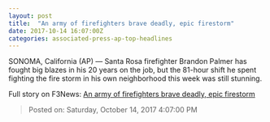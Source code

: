 ```yaml
---
layout: post
title:  "An army of firefighters brave deadly, epic firestorm"
date: 2017-10-14 16:07:00Z
categories: associated-press-ap-top-headlines
---
```


SONOMA, California (AP) — Santa Rosa firefighter Brandon Palmer has fought big blazes in his 20 years on the job, but the 81-hour shift he spent fighting the fire storm in his own neighborhood this week was still stunning.


Full story on F3News: [An army of firefighters brave deadly, epic firestorm](http://www.f3nws.com/n/2ajzrC)

> Posted on: Saturday, October 14, 2017 4:07:00 PM
